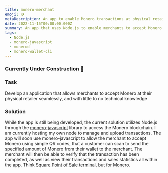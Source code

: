 ```yaml
---
title: monero-merchant
emoji: 🪙
metaDescription: An app to enable Monero transactions at physical retailers
date: 2022-11-15T00:00:00.000Z
summary: An app that uses Node.js to enable merchants to accept Monero at physical retailers. It also will allow them to create QR codes for every product in their shop that act as payment requests for the amount specified by the merchant. Finally, the merchant will be able to track all of their transactions and sales statistics through the app as well.
tags:
  - Node.js
  - monero-javascript
  - monerod
  - monero-wallet-cli
---
```

### Currently Under Construction 🚧
### Task

Develop an application that allows merchants to accept Monero at their physical retailer seamlessly, and with little to no technical knowledge

### Solution

While the app is still being developed, the current solution utilizes Node.js through the [monero-javascript](https://github.com/monero-ecosystem/monero-javascript) library to access the Monero blockchain. I am currently hosting my own node to manage and upload transactions. The app will soon use monero-javascript to allow the merchant to accept Monero using simple QR codes, that a customer can scan to send the specified amount of Monero from their wallet to the merchant. The merchant will then be able to verify that the transaction has been completed, as well as view their transactions and sales statistics all within the app. Think [Square Point of Sale terminal](https://squareup.com/us/en/point-of-sale), but for Monero.
